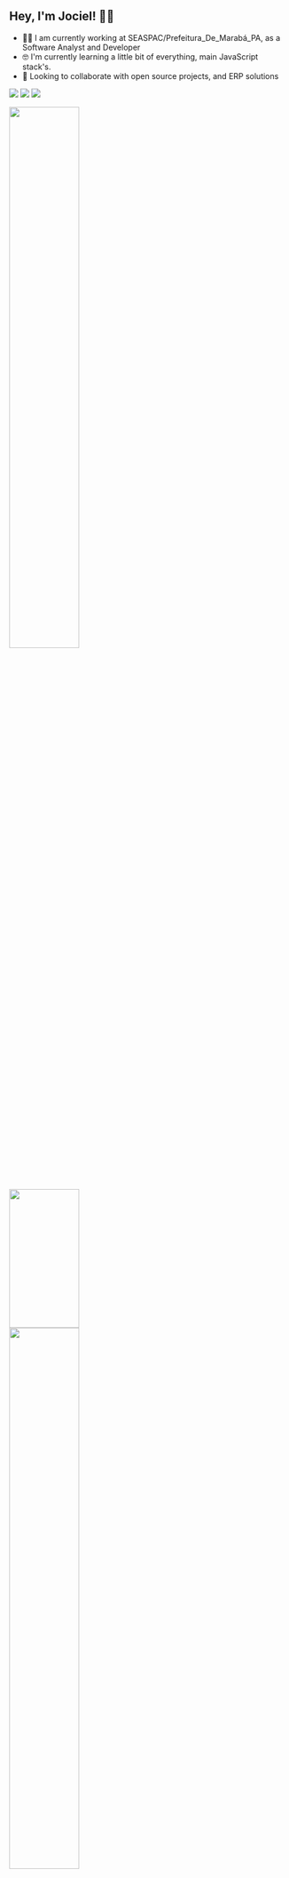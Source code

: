 ## Hey, I'm Jociel! 👨‍💻


 - 👨‍💻 I am currently working at SEASPAC/Prefeitura_De_Marabá_PA, as a Software Analyst and Developer  
 - 🤓 I'm currently learning a little bit of everything, main JavaScript stack's. 
  - 👯 Looking to collaborate with open source projects, and ERP solutions 

  <a href="mailto:gregoriociacom@gmail.com" target="_blank"><img src="https://img.shields.io/badge/Gmail-D14836?style=for-the-badge&logo=gmail&logoColor=white" /><a/>
  <a href="https://www.linkedin.com/in/jociel-gregorio-b996521b8/" target="_blank"><img src="https://img.shields.io/badge/LinkedIn-0077B5?style=for-the-badge&logo=linkedin&logoColor=white" /><a/>
  <a href="https://t.me/jocgsousa" target="_blank"><img src="https://img.shields.io/badge/Telegram-2CA5E0?style=for-the-badge&logo=telegram&logoColor=white" /><a/>
  
    
<img width="50%"  src="https://github-readme-stats.vercel.app/api?username=jocgsousa&theme=radical&hide=prs,issues,contribs&show_icons=true" />
<img width="50%" height="250px" src="https://miro.medium.com/max/680/1*VON9gHTrzeHZbHfXsqfzEA.gif" />
<img width="50%" src="https://github-readme-stats.vercel.app/api/top-langs/?username=jocgsousa&layout=compact&theme=radical" />
   

   
<!-- [![Top Langs](https://github-readme-stats.vercel.app/api/top-langs/?username=jocgsousa&layout=compact)](https://github.com/anuraghazra/github-readme-stats) -->
    
<!-- [![Anurag's GitHub stats](https://github-readme-stats.vercel.app/api?username=jocgsousa)](https://github.com/anuraghazra/github-readme-stats) -->

<!-- <img width="50%"  src="https://github-readme-stats.vercel.app/api?username=jocgsousa&theme=radical" /> -->
 
<!-- <img width="50%" src="https://github-readme-stats.vercel.app/api/top-langs/?username=jocgsousa&theme=aura" /> -->
  
  
